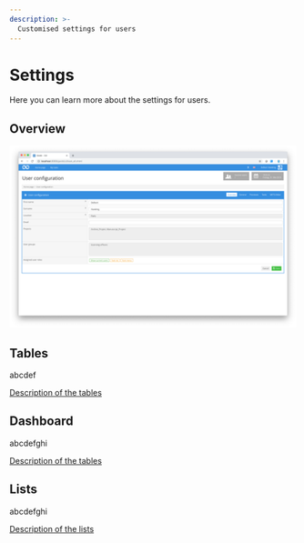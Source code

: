 ```yaml
---
description: >-
  Customised settings for users
---
```


# Settings

Here you can learn more about the settings for users.

## Overview

![Settings](screen_01_en.png)

## Tables
abcdef

[Description of the tables](01_tables/en.md)

## Dashboard
abcdefghi

[Description of the tables](02_dashboard/en.md)

## Lists
abcdefghi

[Description of the lists](03_lists/en.md)